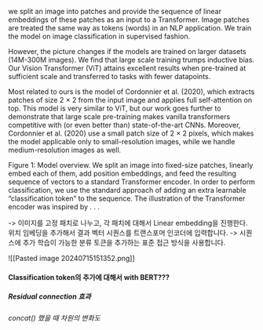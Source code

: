 we split an image into patches and provide the sequence of linear embeddings of these patches as an input to a Transformer. Image patches are treated the same way as tokens (words) in an NLP application. We train the model on image classification in supervised fashion.

However, the picture changes if the models are trained on larger datasets (14M-300M images). We find that large scale training trumps inductive bias. Our Vision Transformer (ViT) attains excellent results when pre-trained at sufficient scale and transferred to tasks with fewer datapoints.


Most related to ours is the model of Cordonnier et al. (2020), which extracts patches of size 2 × 2 from the input image and applies full self-attention on top. This model is very similar to ViT, but our work goes further to demonstrate that large scale pre-training makes vanilla transformers competitive with (or even better than) state-of-the-art CNNs. Moreover, Cordonnier et al. (2020) use a small patch size of 2 × 2 pixels, which makes the model applicable only to small-resolution images, while we handle medium-resolution images as well.


Figure 1: Model overview. We split an image into fixed-size patches, linearly embed each of them, add position embeddings, and feed the resulting sequence of vectors to a standard Transformer encoder. In order to perform classification, we use the standard approach of adding an extra learnable “classification token” to the sequence. The illustration of the Transformer encoder was inspired by . . .

-> 이미지를 고정 패치로 나누고, 각 패치에 대해서 Linear embedding을 진행한다. 위치 임베딩을 추가해서 결과 벡터 시퀀스를 트랜스포머 인코더에 입력합니다. 
-> 시퀀스에 추가 학습이 가능한 분류 토큰을 추가하는 표준 접근 방식을 사용합니다. 


![[Pasted image 20240715151352.png]]

#### Classification token의 추가에 대해서 with BERT???


##### Residual connection 효과 


###### concat() 했을 때 차원의 변화도 